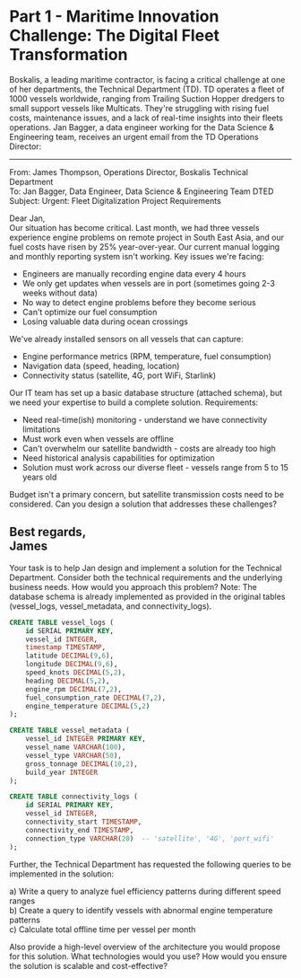 # Part 1 - Maritime Innovation Challenge: The Digital Fleet Transformation
Boskalis, a leading maritime contractor, is facing a critical challenge at one of her departments, the Technical Department (TD). TD operates a fleet of 1000 vessels worldwide, ranging from Trailing Suction Hopper dredgers to small support vessels like Multicats. 
They're struggling with rising fuel costs, maintenance issues, and a lack of real-time insights into their fleets operations.
Jan Bagger, a data engineer working for the Data Science & Engineering team, receives an urgent email from the TD Operations Director:

---
From: James Thompson, Operations Director, Boskalis Technical Department  
To: Jan Bagger, Data Engineer, Data Science & Engineering Team DTED  
Subject: Urgent: Fleet Digitalization Project Requirements  

Dear Jan,  
Our situation has become critical. Last month, we had three vessels experience engine problems on remote project in South East Asia, and our fuel costs have risen by 25% year-over-year. Our current manual logging and monthly reporting system isn't working.
Key issues we're facing:

- Engineers are manually recording engine data every 4 hours
- We only get updates when vessels are in port (sometimes going 2-3 weeks without data)
- No way to detect engine problems before they become serious
- Can't optimize our fuel consumption
- Losing valuable data during ocean crossings

We've already installed sensors on all vessels that can capture:

- Engine performance metrics (RPM, temperature, fuel consumption)
- Navigation data (speed, heading, location)
- Connectivity status (satellite, 4G, port WiFi, Starlink)

Our IT team has set up a basic database structure (attached schema), but we need your expertise to build a complete solution.
Requirements:

- Need real-time(ish) monitoring - understand we have connectivity limitations
- Must work even when vessels are offline
- Can't overwhelm our satellite bandwidth - costs are already too high
- Need historical analysis capabilities for optimization
- Solution must work across our diverse fleet - vessels range from 5 to 15 years old

Budget isn't a primary concern, but satellite transmission costs need to be considered.
Can you design a solution that addresses these challenges?  

Best regards,  
James
---

Your task is to help Jan design and implement a solution for the Technical Department. Consider both the technical requirements and the underlying business needs. How would you approach this problem?
Note: The database schema is already implemented as provided in the original tables (vessel_logs, vessel_metadata, and connectivity_logs).

```sql
CREATE TABLE vessel_logs (
    id SERIAL PRIMARY KEY,
    vessel_id INTEGER,
    timestamp TIMESTAMP,
    latitude DECIMAL(9,6),
    longitude DECIMAL(9,6),
    speed_knots DECIMAL(5,2),
    heading DECIMAL(5,2),
    engine_rpm DECIMAL(7,2),
    fuel_consumption_rate DECIMAL(7,2),
    engine_temperature DECIMAL(5,2)
);

CREATE TABLE vessel_metadata (
    vessel_id INTEGER PRIMARY KEY,
    vessel_name VARCHAR(100),
    vessel_type VARCHAR(50),
    gross_tonnage DECIMAL(10,2),
    build_year INTEGER
);

CREATE TABLE connectivity_logs (
    id SERIAL PRIMARY KEY,
    vessel_id INTEGER,
    connectivity_start TIMESTAMP,
    connectivity_end TIMESTAMP,
    connection_type VARCHAR(20)  -- 'satellite', '4G', 'port_wifi'
);
```

Further, the Technical Department has requested the following queries to be implemented in the solution:

a) Write a query to analyze fuel efficiency patterns during different speed ranges  
b) Create a query to identify vessels with abnormal engine temperature patterns  
c) Calculate total offline time per vessel per month  

Also provide a high-level overview of the architecture you would propose for this solution. What technologies would you use? How would you ensure the solution is scalable and cost-effective?